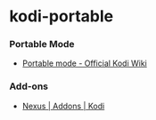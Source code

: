 kodi-portable
=============
### Portable Mode
- [Portable mode - Official Kodi Wiki](https://kodi.wiki/view/Portable_mode)

### Add-ons
- [Nexus | Addons | Kodi](https://kodi.tv/addons/nexus/)
